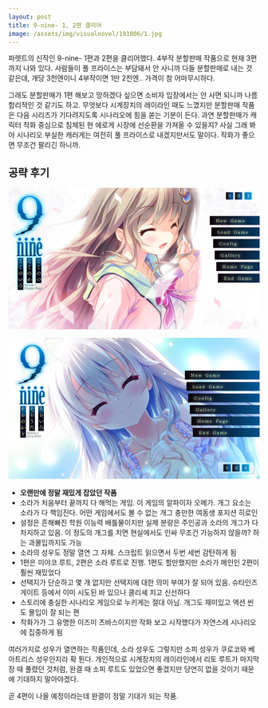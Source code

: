 ```yaml
---
layout: post
title: 9-nine- 1, 2편 클리어
image: /assets/img/visualnovel/191006/1.jpg
---
```


파렛트의 신작인 9-nine- 1편과 2편을 클리어했다. 4부작 분할판매 작품으로 현재 3편까지 나와 있다.
사람들이 풀 프라이스는 부담돼서 안 사니까 다들 분할판매로 내는 것 같은데, 개당 3천엔이니 4부작이면 1만 2천엔.. 가격이 참 어마무시하다.

그래도 분할판매가 1편 해보고 망하겠다 싶으면 소비자 입장에서는 안 사면 되니까 나름 합리적인 것 같기도 하고.
무엇보다 시계장치의 레이라인 때도 느꼈지만 분할판매 작품은 다음 시리즈가 기다려지도록 시나리오에 힘을 쏟는 기분이 든다.
과연 분할판매가 캐릭터 작화 중심으로 침체된 현 에로게 시장에 선순환을 가져올 수 있을지?
사실 그래 봐야 시나리오 부실한 캐러게는 여전히 풀 프라이스로 내겠지만서도 말이다. 작화가 좋으면 무조건 팔리긴 하니까.

## 공략 후기

![1](/assets/img/visualnovel/191006/2.jpg)

![2](/assets/img/visualnovel/191006/3.jpg)

* **오랜만에 정말 재밌게 잡았던 작품**
* 소라가 처음부터 끝까지 다 해먹는 게임. 이 게임의 알파이자 오메가. 개그 요소는 소라가 다 책임진다. 어떤 게임에서도 볼 수 없는 개그 충만한 여동생 포지션 히로인
* 설정은 흔해빠진 학원 이능력 배틀물이지만 실제 분량은 주인공과 소라의 개그가 다 차지하고 있음.
이 정도의 개그를 치면 현실에서도 인싸 무조건 가능하지 않을까? 하는 과몰입까지도 가능
* 소라의 성우도 정말 열연 그 자체. 스크립트 읽으면서 두번 세번 감탄하게 됨
* 1편은 미야코 루트, 2편은 소라 루트로 진행. 1편도 할만했지만 소라가 메인인 2편이 훨씬 재밌었다
* 선택지가 단순하고 몇 개 없지만 선택지에 대한 의미 부여가 잘 되어 있음. 슈타인즈 게이트 등에서 이미 시도된 바 있으나 클리셰 치고 신선하다
* 스토리에 충실한 시나리오 게임으로 누키게는 절대 아님. 개그도 재미있고 액션 씬도 몰입이 잘 되는 편
* 작화가가 그 유명한 이즈미 츠바스이지만 작화 보고 시작했다가 자연스레 시나리오에 집중하게 됨

여러가지로 성우가 열연하는 작품인데, 소라 성우도 그렇지만 소피 성우가 쿠로코와 베아트리스 성우인지라 확 튄다.
개인적으로 시계장치의 레이라인에서 리토 루트가 마지막 장 때 풀렸던 것처럼, 완결 때 소피 루트도 있었으면 좋겠지만 당연히 없을 것이기 때문에 기대하지 말아야겠다.

곧 4편이 나올 예정이라는데 완결이 정말 기대가 되는 작품.

